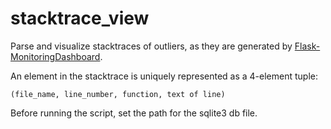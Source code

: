 # stacktrace_view

Parse and visualize stacktraces of outliers, as they are generated by [Flask-MonitoringDashboard](https://github.com/flask-dashboard/Flask-MonitoringDashboard).

An element in the stacktrace is uniquely represented as a 4-element tuple:
```
(file_name, line_number, function, text of line)
```

Before running the script, set the path for the sqlite3 db file.
